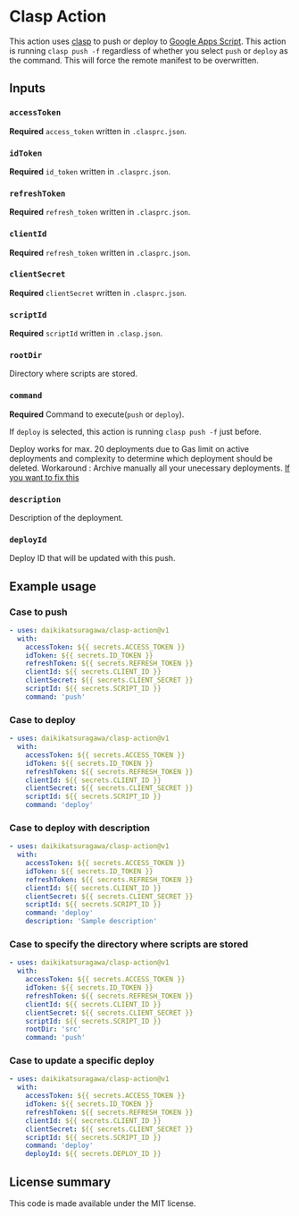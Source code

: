 # Clasp Action

This action uses [clasp](https://github.com/google/clasp) to push or deploy to [Google Apps Script](https://developers.google.com/apps-script/). This action is running `clasp push -f` regardless of whether you select `push` or `deploy` as the command. This will force the remote manifest to be overwritten.

## Inputs

### `accessToken`

**Required** `access_token` written in `.clasprc.json`.

### `idToken`

**Required** `id_token` written in `.clasprc.json`.

### `refreshToken`

**Required** `refresh_token` written in `.clasprc.json`.

### `clientId`

**Required** `refresh_token` written in `.clasprc.json`.

### `clientSecret`

**Required** `clientSecret` written in `.clasprc.json`.

### `scriptId`

**Required** `scriptId` written in `.clasp.json`.

### `rootDir`

Directory where scripts are stored.

### `command`

**Required** Command to execute(`push` or `deploy`).

If `deploy` is selected, this action is running `clasp push -f` just before.

Deploy works for max. 20 deployments due to Gas limit on active deployments and complexity to determine which deployment should be deleted.
Workaround : Archive manually all your unecessary deployments. [If you want to fix this](https://github.com/daikikatsuragawa/clasp-action/issues/1)

### `description`

Description of the deployment.

### `deployId`

Deploy ID that will be updated with this push.

## Example usage

### Case to push

```yaml
- uses: daikikatsuragawa/clasp-action@v1
  with:
    accessToken: ${{ secrets.ACCESS_TOKEN }}
    idToken: ${{ secrets.ID_TOKEN }}
    refreshToken: ${{ secrets.REFRESH_TOKEN }}
    clientId: ${{ secrets.CLIENT_ID }}
    clientSecret: ${{ secrets.CLIENT_SECRET }}
    scriptId: ${{ secrets.SCRIPT_ID }}
    command: 'push'
```

### Case to deploy

```yaml
- uses: daikikatsuragawa/clasp-action@v1
  with:
    accessToken: ${{ secrets.ACCESS_TOKEN }}
    idToken: ${{ secrets.ID_TOKEN }}
    refreshToken: ${{ secrets.REFRESH_TOKEN }}
    clientId: ${{ secrets.CLIENT_ID }}
    clientSecret: ${{ secrets.CLIENT_SECRET }}
    scriptId: ${{ secrets.SCRIPT_ID }}
    command: 'deploy'
```

### Case to deploy with description

```yaml
- uses: daikikatsuragawa/clasp-action@v1
  with:
    accessToken: ${{ secrets.ACCESS_TOKEN }}
    idToken: ${{ secrets.ID_TOKEN }}
    refreshToken: ${{ secrets.REFRESH_TOKEN }}
    clientId: ${{ secrets.CLIENT_ID }}
    clientSecret: ${{ secrets.CLIENT_SECRET }}
    scriptId: ${{ secrets.SCRIPT_ID }}
    command: 'deploy'
    description: 'Sample description'
```

### Case to specify the directory where scripts are stored

```yaml
- uses: daikikatsuragawa/clasp-action@v1
  with:
    accessToken: ${{ secrets.ACCESS_TOKEN }}
    idToken: ${{ secrets.ID_TOKEN }}
    refreshToken: ${{ secrets.REFRESH_TOKEN }}
    clientId: ${{ secrets.CLIENT_ID }}     
    clientSecret: ${{ secrets.CLIENT_SECRET }}
    scriptId: ${{ secrets.SCRIPT_ID }}
    rootDir: 'src'
    command: 'push'
```

### Case to update a specific deploy

```yaml
- uses: daikikatsuragawa/clasp-action@v1
  with:
    accessToken: ${{ secrets.ACCESS_TOKEN }}
    idToken: ${{ secrets.ID_TOKEN }}
    refreshToken: ${{ secrets.REFRESH_TOKEN }}
    clientId: ${{ secrets.CLIENT_ID }}
    clientSecret: ${{ secrets.CLIENT_SECRET }}
    scriptId: ${{ secrets.SCRIPT_ID }}
    command: 'deploy'
    deployId: ${{ secrets.DEPLOY_ID }}
```


## License summary

This code is made available under the MIT license.
